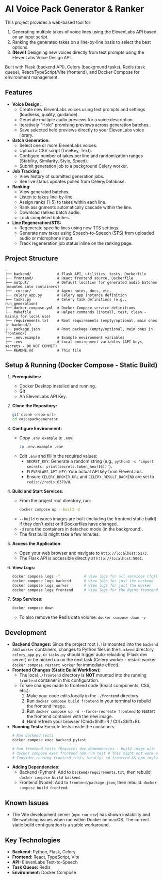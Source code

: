 # AI Voice Pack Generator & Ranker

This project provides a web-based tool for:
1.  Generating multiple takes of voice lines using the ElevenLabs API based on an input script.
2.  Ranking the generated takes on a line-by-line basis to select the best options.
3.  **(New!)** Designing new voices directly from text prompts using the ElevenLabs Voice Design API.

Built with Flask (backend API), Celery (background tasks), Redis (task queue), React/TypeScript/Vite (frontend), and Docker Compose for environment management.

## Features

*   **Voice Design:**
    *   Create new ElevenLabs voices using text prompts and settings (loudness, quality, guidance).
    *   Generate multiple audio previews for a voice description.
    *   Iteratively "Hold" promising previews across generation batches.
    *   Save selected held previews directly to your ElevenLabs voice library.
*   **Batch Generation:**
    *   Select one or more ElevenLabs voices.
    *   Upload a CSV script (LineKey, Text).
    *   Configure number of takes per line and randomization ranges (Stability, Similarity, Style, Speed).
    *   Submit generation job to a background Celery worker.
*   **Job Tracking:**
    *   View history of submitted generation jobs.
    *   See live status updates polled from Celery/Database.
*   **Ranking:**
    *   View generated batches.
    *   Listen to takes line-by-line.
    *   Assign ranks (1-5) to takes within each line.
    *   Rank assignments automatically cascade within the line.
    *   Download ranked batch audio.
    *   Lock completed batches.
*   **Line Regeneration/STS:**
    *   Regenerate specific lines using new TTS settings.
    *   Generate new takes using Speech-to-Speech (STS) from uploaded audio or microphone input.
    *   Track regeneration job status inline on the ranking page.

## Project Structure

```
.
├── backend/            # Flask API, utilities, tests, Dockerfile
├── frontend/           # React frontend source, Dockerfile
├── output/             # Default location for generated audio batches (mounted into containers)
├── .cursor/            # Agent notes, docs, etc.
├── celery_app.py       # Celery app instance definition
├── tasks.py            # Celery task definitions (e.g., run_generation)
├── docker-compose.yml  # Docker Compose service definitions
├── Makefile            # Helper commands (install, test, clean - mainly for local use)
├── requirements.txt    # Root requirements (empty/optional, main ones in backend/)
├── package.json        # Root package (empty/optional, main ones in frontend/)
├── .env.example        # Example environment variables
├── .env                # Local environment variables (API keys, secrets - DO NOT COMMIT)
└── README.md           # This file
```

## Setup & Running (Docker Compose - Static Build)

1.  **Prerequisites:**
    *   Docker Desktop installed and running.
    *   Git
    *   An ElevenLabs API Key.

2.  **Clone the Repository:**
    ```bash
    git clone <repo-url>
    cd voicepackgenerator
    ```

3.  **Configure Environment:**
    *   Copy `.env.example` to `.env`:
        ```bash
        cp .env.example .env
        ```
    *   Edit `.env` and fill in the required values:
        *   `SECRET_KEY`: Generate a random string (e.g., `python3 -c 'import secrets; print(secrets.token_hex(16))'`).
        *   `ELEVENLABS_API_KEY`: Your actual API key from ElevenLabs.
        *   Ensure `CELERY_BROKER_URL` and `CELERY_RESULT_BACKEND` are set to `redis://redis:6379/0`.

4.  **Build and Start Services:**
    *   From the project root directory, run:
        ```bash
        docker compose up --build -d
        ```
    *   `--build` ensures images are built (including the frontend static build) if they don't exist or if Dockerfiles have changed.
    *   `-d` runs the containers in detached mode (in the background).
    *   The first build might take a few minutes.

5.  **Access the Application:**
    *   Open your web browser and navigate to `http://localhost:5173`.
    *   The Flask API is accessible directly at `http://localhost:5001`.

6.  **View Logs:**
    ```bash
    docker compose logs -f           # View logs for all services (follow)
    docker compose logs backend      # View logs for just the backend
    docker compose logs worker       # View logs for just the worker
    docker compose logs frontend     # View logs for the Nginx frontend proxy
    ```

7.  **Stop Services:**
    ```bash
    docker compose down
    ```
    *   To also remove the Redis data volume: `docker compose down -v`

## Development

*   **Backend Changes:** Since the project root (`.`) is mounted into the `backend` and `worker` containers, changes to Python files in the `backend` directory, `celery_app.py`, or `tasks.py` should trigger auto-reloading (Flask dev server) or be picked up on the next task (Celery worker - restart worker `docker compose restart worker` for immediate effect).
*   **Frontend Changes (Static Build Workflow):**
    *   The local `./frontend` directory is **NOT** mounted into the running `frontend` container in this configuration.
    *   To see changes made to frontend code (React components, CSS, etc.):
        1.  Make your code edits locally in the `./frontend` directory.
        2.  Run `docker compose build frontend` in your terminal to rebuild the frontend image.
        3.  Run `docker compose up -d --force-recreate frontend` to restart the frontend container with the new image.
        4.  Hard refresh your browser (Cmd+Shift+R / Ctrl+Shift+R).
*   **Running Tests:** Execute tests inside the containers:
    ```bash
    # Run backend tests
    docker compose exec backend pytest

    # Run frontend tests (Requires dev dependencies - build image with dev stage if needed)
    # docker compose exec frontend npm run test # This might not work easily with static build
    # Consider running frontend tests locally: cd frontend && npm install && npm test
    ```
*   **Adding Dependencies:**
    *   Backend (Python): Add to `backend/requirements.txt`, then rebuild: `docker compose build backend`.
    *   Frontend (Node): Add to `frontend/package.json`, then rebuild: `docker compose build frontend`.

## Known Issues

*   The Vite development server (`npm run dev`) has shown instability and file-watching issues when run within Docker on macOS. The current static build configuration is a stable workaround.

## Key Technologies

*   **Backend:** Python, Flask, Celery
*   **Frontend:** React, TypeScript, Vite
*   **API:** ElevenLabs Text-to-Speech
*   **Task Queue:** Redis
*   **Environment:** Docker Compose 